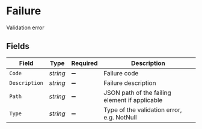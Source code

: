 # Failure

Validation error


## Fields

| Field                                          | Type                                           | Required                                       | Description                                    |
| ---------------------------------------------- | ---------------------------------------------- | ---------------------------------------------- | ---------------------------------------------- |
| `Code`                                         | *string*                                       | :heavy_minus_sign:                             | Failure code                                   |
| `Description`                                  | *string*                                       | :heavy_minus_sign:                             | Failure description                            |
| `Path`                                         | *string*                                       | :heavy_minus_sign:                             | JSON path of the failing element if applicable |
| `Type`                                         | *string*                                       | :heavy_minus_sign:                             | Type of the validation error, e.g. NotNull     |